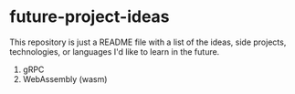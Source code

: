 # future-project-ideas

This repository is just a README file with a list of the ideas, side projects, technologies, or languages I'd like to learn in the future.

1)  gRPC
2)  WebAssembly (wasm)
